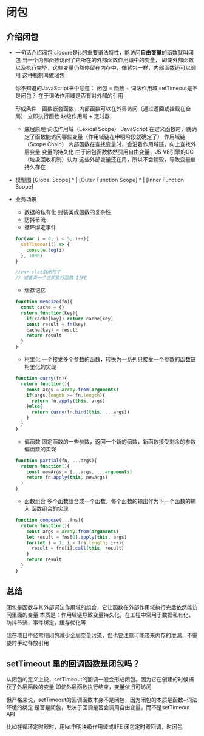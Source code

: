 # 闭包

## 介绍闭包
- 一句话介绍闭包
  closure是js的重要语法特性，能访问**自由变量**的函数就叫闭包
  当一个内部函数访问了它所在的外部函数作用域中的变量，
  即使外部函数以及执行完毕，这些变量仍然停留在内存中，像背包一样，内部函数还可以调用
  这种机制叫做闭包

  你不知道的JavaScript书中写道： 闭包 = 函数 + 词法作用域
  setTimeout是不是闭包？
  在于词法作用域是否有对外部的引用

  形成条件：函数嵌套函数，内部函数可以在外界访问（通过返回或挂载在全局）
          立即执行函数
          块级作用域 + 定时器

  - 底层原理
      词法作用域（Lexical Scope）
        JavaScript 在定义函数时，就确定了函数能访问哪些变量（作用域链在申明阶段就确定了）
      作用域链（Scope Chain）
        内部函数在查找变量时，会沿着作用域链，向上查找外层变量
      变量的持久化
         由于闭包函数依然引用自由变量，JS V8引擎的GC（垃圾回收机制）认为
         这些外部变量还在用，所以不会销毁，导致变量值持久存在
- 模型图
    [Global Scope]
          ^
          |
    [Outer Function Scope]
          ^
          |
    [Inner Function Scope]

- 业务场景
  - 数据的私有化
      封装类或函数的复杂性
  - 防抖节流
  - 循环绑定事件
  ```js
  for(var i = 0; i < 5; i++){
    setTimeout(() => {
      console.log(i)
    }, 1000)
  }

  //var->let就闭包了
  // 或者弄一个立即执行函数 IIFE
  ```
  - 缓存记忆
  ```js
  function memoize(fn){
    const cache = {}
    return function(key){
      if(cache[key]) return cache[key]
      const result = fn(key)
      cache[key] = result
      return result
    }
  }
  ```
  - 柯里化
  一个接受多个参数的函数，转换为一系列只接受一个参数的函数链
  柯里化的实现
  ```js
  function curry(fn){
    return function(){
      const args = Array.from(arguments)
      if(args.length >= fn.length){
        return fn.apply(this, args)
      }else{
        return curry(fn.bind(this, ...args))
      }
    }
  }
  ```
  - 偏函数
  固定函数的一些参数，返回一个新的函数，新函数接受剩余的参数
  偏函数的实现
  ```js
  function partial(fn, ...args){
    return function(){
      const newArgs = [...args, ...arguments]
      return fn.apply(this, newArgs)
    }
  }
  ```
  - 函数组合
  多个函数组合成一个函数，每个函数的输出作为下一个函数的输入
  函数组合的实现
  ```js
  function compose(...fns){
    return function(){
      const args = Array.from(arguments)
      let result = fns[0].apply(this, args)
      for(let i = 1; i < fns.length; i++){
        result = fns[i].call(this, result)
      }
      return result
    }
  }
  ```
## 总结

闭包是函数与其外部词法作用域的组合，它让函数在外部作用域执行完后依然能访问里面的变量
本质是：作用域链导致变量持久化，在工程中常用于数据私有化，防抖节流，事件绑定，缓存优化等

我在项目中经常用闭包减少全局变量污染，但也要注意可能带来内存的泄漏，不需要时手动释放引用

## setTimeout 里的回调函数是闭包吗？
从闭包的定义上说，setTimeout的回调一般会形成闭包。因为它在创建的时候捕获了外层函数的变量
即使外层函数执行结束，变量依旧可访问

但严格来说，setTimeout的回调函数本身不是闭包，因为闭包的本质是函数+词法环境的绑定
是否是闭包，取决于回调是否会调用自由变量，而不是setTimeout API

比如在循环定时器时，用let申明块级作用域或IIFE 闭包定时器回调，时闭包